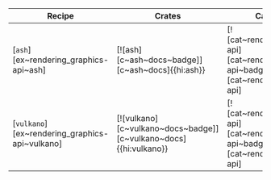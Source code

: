 | Recipe | Crates | Categories |
|--------|--------|------------|
| [`ash`][ex~rendering_graphics-api~ash] | [![ash][c~ash~docs~badge]][c~ash~docs]{{hi:ash}} | [![cat~rendering::graphics-api][cat~rendering::graphics-api~badge]][cat~rendering::graphics-api] |
| [`vulkano`][ex~rendering_graphics-api~vulkano] | [![vulkano][c~vulkano~docs~badge]][c~vulkano~docs]{{hi:vulkano}} | [![cat~rendering::graphics-api][cat~rendering::graphics-api~badge]][cat~rendering::graphics-api] |
